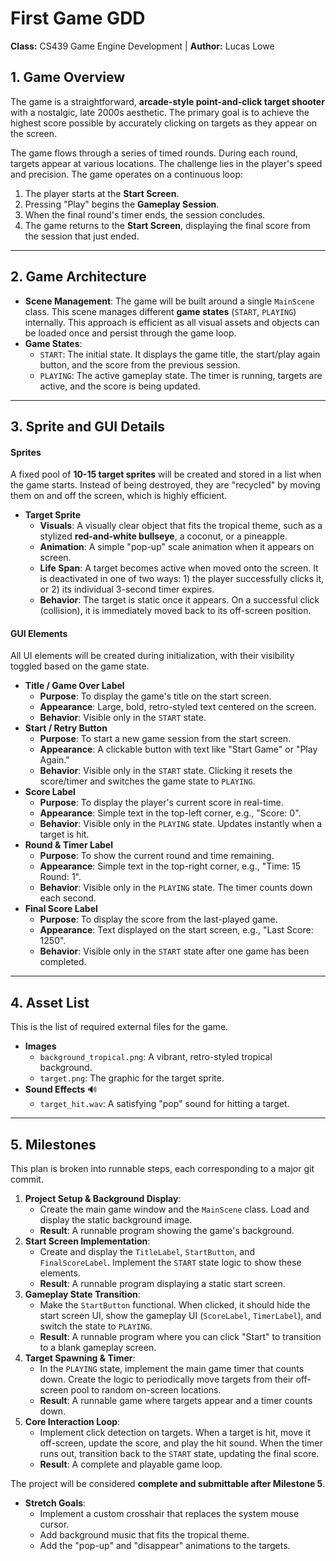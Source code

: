 # First Game GDD
**Class:** CS439 Game Engine Development | **Author:** Lucas Lowe

## 1. Game Overview
The game is a straightforward, **arcade-style point-and-click target shooter** with a nostalgic, late 2000s aesthetic. The primary goal is to achieve the highest score possible by accurately clicking on targets as they appear on the screen.

The game flows through a series of timed rounds. During each round, targets appear at various locations. The challenge lies in the player's speed and precision. The game operates on a continuous loop:
1.  The player starts at the **Start Screen**.
2.  Pressing "Play" begins the **Gameplay Session**.
3.  When the final round's timer ends, the session concludes.
4.  The game returns to the **Start Screen**, displaying the final score from the session that just ended.

---

## 2. Game Architecture

* **Scene Management**: The game will be built around a single `MainScene` class. This scene manages different **game states** (`START`, `PLAYING`) internally. This approach is efficient as all visual assets and objects can be loaded once and persist through the game loop.
* **Game States**:
    * `START`: The initial state. It displays the game title, the start/play again button, and the score from the previous session.
    * `PLAYING`: The active gameplay state. The timer is running, targets are active, and the score is being updated.

---

## 3. Sprite and GUI Details

#### Sprites
A fixed pool of **10-15 target sprites** will be created and stored in a list when the game starts. Instead of being destroyed, they are "recycled" by moving them on and off the screen, which is highly efficient.

* **Target Sprite**
    * **Visuals**: A visually clear object that fits the tropical theme, such as a stylized **red-and-white bullseye**, a coconut, or a pineapple.
    * **Animation**: A simple "pop-up" scale animation when it appears on screen.
    * **Life Span**: A target becomes active when moved onto the screen. It is deactivated in one of two ways: 1) the player successfully clicks it, or 2) its individual 3-second timer expires.
    * **Behavior**: The target is static once it appears. On a successful click (collision), it is immediately moved back to its off-screen position.

#### GUI Elements
All UI elements will be created during initialization, with their visibility toggled based on the game state.

* **Title / Game Over Label**
    * **Purpose**: To display the game's title on the start screen.
    * **Appearance**: Large, bold, retro-styled text centered on the screen.
    * **Behavior**: Visible only in the `START` state.
* **Start / Retry Button**
    * **Purpose**: To start a new game session from the start screen.
    * **Appearance**: A clickable button with text like "Start Game" or "Play Again."
    * **Behavior**: Visible only in the `START` state. Clicking it resets the score/timer and switches the game state to `PLAYING`.
* **Score Label**
    * **Purpose**: To display the player's current score in real-time.
    * **Appearance**: Simple text in the top-left corner, e.g., "Score: 0".
    * **Behavior**: Visible only in the `PLAYING` state. Updates instantly when a target is hit.
* **Round & Timer Label**
    * **Purpose**: To show the current round and time remaining.
    * **Appearance**: Simple text in the top-right corner, e.g., "Time: 15 Round: 1".
    * **Behavior**: Visible only in the `PLAYING` state. The timer counts down each second.
* **Final Score Label**
    * **Purpose**: To display the score from the last-played game.
    * **Appearance**: Text displayed on the start screen, e.g., "Last Score: 1250".
    * **Behavior**: Visible only in the `START` state after one game has been completed.

---

## 4. Asset List
This is the list of required external files for the game.

* **Images**
    * `background_tropical.png`: A vibrant, retro-styled tropical background.
    * `target.png`: The graphic for the target sprite.
* **Sound Effects** 🔊
    * `target_hit.wav`: A satisfying "pop" sound for hitting a target.

---

## 5. Milestones
This plan is broken into runnable steps, each corresponding to a major git commit.

1.  **Project Setup & Background Display**:
    * Create the main game window and the `MainScene` class. Load and display the static background image.
    * **Result**: A runnable program showing the game's background.
2.  **Start Screen Implementation**:
    * Create and display the `TitleLabel`, `StartButton`, and `FinalScoreLabel`. Implement the `START` state logic to show these elements.
    * **Result**: A runnable program displaying a static start screen.
3.  **Gameplay State Transition**:
    * Make the `StartButton` functional. When clicked, it should hide the start screen UI, show the gameplay UI (`ScoreLabel`, `TimerLabel`), and switch the state to `PLAYING`.
    * **Result**: A runnable program where you can click "Start" to transition to a blank gameplay screen.
4.  **Target Spawning & Timer**:
    * In the `PLAYING` state, implement the main game timer that counts down. Create the logic to periodically move targets from their off-screen pool to random on-screen locations.
    * **Result**: A runnable game where targets appear and a timer counts down.
5.  **Core Interaction Loop**:
    * Implement click detection on targets. When a target is hit, move it off-screen, update the score, and play the hit sound. When the timer runs out, transition back to the `START` state, updating the final score.
    * **Result**: A complete and playable game loop.

The project will be considered **complete and submittable after Milestone 5**.

* **Stretch Goals**:
    * Implement a custom crosshair that replaces the system mouse cursor.
    * Add background music that fits the tropical theme.
    * Add the "pop-up" and "disappear" animations to the targets.